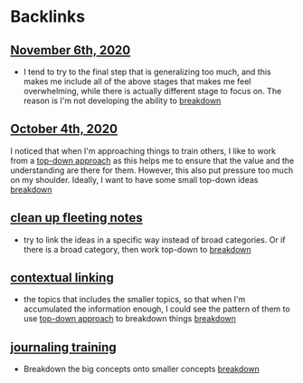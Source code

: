 
# Backlinks
## [November 6th, 2020](<November 6th, 2020.md>)
- I tend to try to the final step that is generalizing too much, and this makes me include all of the above stages that makes me feel overwhelming, while there is actually different stage to focus on. The reason is I'm not developing the ability to [breakdown](<breakdown.md>)

## [October 4th, 2020](<October 4th, 2020.md>)
I noticed that when I'm approaching things to train others, I like to work from a [top-down approach](<top-down approach.md>) as this helps me to ensure that the value and the understanding are there for them. However, this also put pressure too much on my shoulder. Ideally, I want to have some small top-down ideas [breakdown](<breakdown.md>)

## [clean up fleeting notes](<clean up fleeting notes.md>)
- try to link the ideas in a specific way instead of broad categories. Or if there is a broad category, then work top-down to [breakdown](<breakdown.md>)

## [contextual linking](<contextual linking.md>)
- the topics that includes the smaller topics, so that when I'm accumulated the information enough, I could see the pattern of them to use [top-down approach](<top-down approach.md>) to breakdown things [breakdown](<breakdown.md>)

## [journaling training](<journaling training.md>)
- Breakdown the big concepts onto smaller concepts [breakdown](<breakdown.md>)

